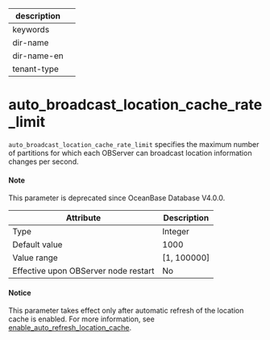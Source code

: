 |description||
|---|---|
|keywords||
|dir-name||
|dir-name-en||
|tenant-type||

auto_broadcast_location_cache_rate_limit
=============================================================

`auto_broadcast_location_cache_rate_limit` specifies the maximum number of partitions for which each OBServer can broadcast location information changes per second.

<main id="notice" type='explain'>
  <h4>Note</h4>
  <p> This parameter is deprecated since OceanBase Database V4.0.0.   </p>
</main>

| **Attribute** | **Description** |
|------------------|---------------|
| Type | Integer |
| Default value | 1000 |
| Value range | \[1, 100000\] |
| Effective upon OBServer node restart | No |

<main id="notice" type='notice'>
  <h4>Notice</h4>
  <p> This parameter takes effect only after automatic refresh of the location cache is enabled. For more information, see <a href="../300.cluster-level-configuration-items/6600.enable_auto_refresh_location_cache.md">enable_auto_refresh_location_cache</a>. </p>
</main>
